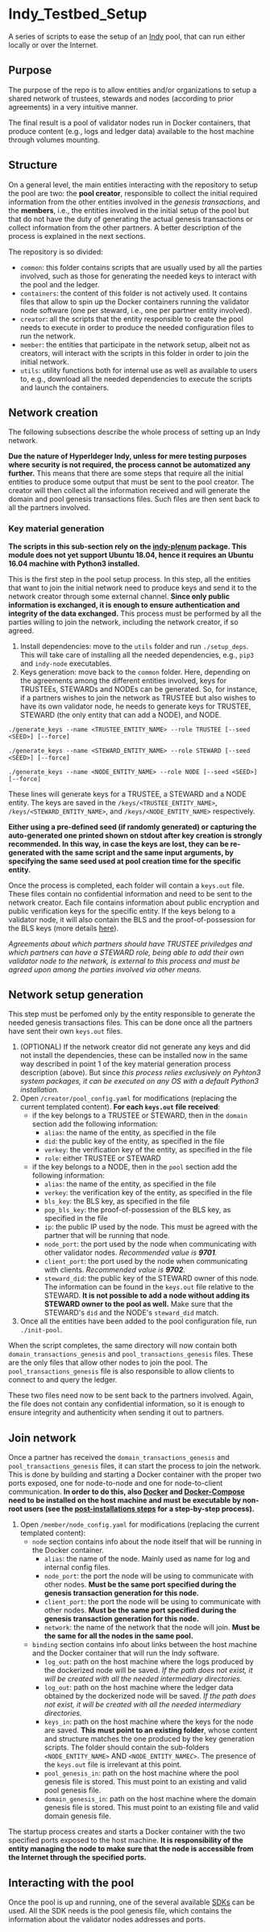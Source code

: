 # Indy_Testbed_Setup

A series of scripts to ease the setup of an [Indy](https://www.hyperledger.org/projects/hyperledger-indy) pool, that can run either locally or over the Internet.

## Purpose

The purpose of the repo is to allow entities and/or organizations to setup a shared network of trustees, stewards and nodes (according to prior agreements) in a very intuitive manner.

The final result is a pool of validator nodes run in Docker containers, that produce content (e.g., logs and ledger data) available to the host machine through volumes mounting.

## Structure

On a general level, the main entities interacting with the repository to setup the pool are two: the **pool creator**, responsible to collect the initial required information from the other entities involved in the _genesis transactions_, and the **members**, i.e., the entities involved in the initial setup of the pool but that do not have the duty of generating the actual genesis transactions or collect information from the other partners. A better description of the process is explained in the next sections.

The repository is so divided:

- `common`: this folder contains scripts that are usually used by all the parties involved, such as those for generating the needed keys to interact with the pool and the ledger.
- `containers`: the content of this folder is not actively used. It contains files that allow to spin up the Docker containers running the validator node software (one per steward, i.e., one per partner entity involved).
- `creator`: all the scripts that the entity responsible to create the pool needs to execute in order to produce the needed configuration files to run the network.
- `member`: the entities that participate in the network setup, albeit not as creators, will interact with the scripts in this folder in order to join the initial network.
- `utils`: utility functions both for internal use as well as available to users to, e.g., download all the needed dependencies to execute the scripts and launch the containers.

## Network creation

The following subsections describe the whole process of setting up an Indy network.

**Due the nature of Hyperldeger Indy, unless for mere testing purposes where security is not required, the process cannot be automatized any further.** This means that there are some steps that require all the initial entities to produce some output that must be sent to the pool creator. The creator will then collect all the information received and will generate the domain and pool genesis transactions files. Such files are then sent back to all the partners involved.

### Key material generation

**The scripts in this sub-section rely on the [indy-plenum](https://github.com/hyperledger/indy-plenum) package. This module does not yet support Ubuntu 18.04, hence it requires an Ubuntu 16.04 machine with Python3 installed.**

This is the first step in the pool setup process. In this step, all the entities that want to join the initial network need to produce keys and send it to the network creator through some external channel. **Since only public information is exchanged, it is enough to ensure authentication and integrity of the data exchanged.** This process must be performed by all the parties willing to join the network, including the network creator, if so agreed.

1. Install dependencies: move to the `utils` folder and run `./setup_deps`. This will take care of installing all the needed dependencies, e.g., `pip3` and `indy-node` executables.
2. Keys generation: move back to the `common` folder. Here, depending on the agreements among the different entities involved, keys for TRUSTEEs, STEWARDs and NODEs can be generated. So, for instance, if a partners wishes to join the network as TRUSTEE but also wishes to have its own validator node, he needs to generate keys for TRUSTEE, STEWARD (the only entity that can add a NODE), and NODE.

`./generate_keys --name <TRUSTEE_ENTITY_NAME> --role TRUSTEE [--seed <SEED>] [--force]`

`./generate_keys --name <STEWARD_ENTITY_NAME> --role STEWARD [--seed <SEED>] [--force]`

`./generate_keys --name <NODE_ENTITY_NAME> --role NODE [--seed <SEED>] [--force]`

These lines will generate keys for a TRUSTEE, a STEWARD and a NODE entity. The keys are saved in the `/keys/<TRUSTEE_ENTITY_NAME>`, `/keys/<STEWARD_ENTITY_NAME>`, and `/keys/<NODE_ENTITY_NAME>` respectively.

**Either using a pre-defined seed (if randomly generated) or capturing the auto-generated one printed shown on stdout after key creation is strongly recommended. In this way, in case the keys are lost, they can be re-generated with the same script and the same input arguments, by specifying the same seed used at pool creation time for the specific entity.**

Once the process is completed, each folder will contain a `keys.out` file. These files contain no confidential information and need to be sent to the network creator. Each file contains information about public encryption and public verification keys for the specific entity. If the keys belong to a validator node, it will also contain the BLS and the proof-of-possession for the BLS keys (more details [here](https://en.wikipedia.org/wiki/Boneh%E2%80%93Lynn%E2%80%93Shacham)).

_Agreements about which partners should have TRUSTEE priviledges and which partners can have a STEWARD role, being able to add their own validator node to the network, is external to this process and must be agreed upon among the parties involved via other means._

## Network setup generation

This step must be perfomed only by the entity responsible to generate the needed genesis transactions files. This can be done once all the partners have sent their own `keys.out` files.

1. (OPTIONAL) If the network creator did not generate any keys and did not install the dependencies, these can be installed now in the same way described in point 1 of the key material generation process description (above). But since _this process relies exclusively on Pyhton3 system packages, it can be executed on any OS with a default Python3 installation._
2. Open `/creator/pool_config.yaml` for modifications (replacing the current templated content). **For each `keys.out` file received**:
    - if the key belongs to a TRUSTEE or STEWARD, then in the `domain` section add the following information:
        - `alias`: the name of the entity, as specified in the file
        - `did`: the public key of the entity, as specified in the file
        - `verkey`: the verification key of the entity, as specified in the file
        - `role`: either TRUSTEE or STEWARD
    - if the key belongs to a NODE, then in the `pool` section add the following information:
        - `alias`: the name of the entity, as specified in the file
        - `verkey`: the verification key of the entity, as specified in the file
        - `bls_key`: the BLS key, as specified in the file
        - `pop_bls_key`: the proof-of-possession of the BLS key, as specified in the file
        - `ip`: the public IP used by the node. This must be agreed with the partner that will be running that node.
        - `node_port`: the port used by the node when communicating with other validator nodes. _Recommended value is **9701**._
        - `client_port`: the port used by the node when communicating with clients. _Recommended value is **9702**._
        - `steward_did`: the public key of the STEWARD owner of this node. The information can be found in the `keys.out` file relative to the STEWARD. **It is not possible to add a node without adding its STEWARD owner to the pool as well.** Make sure that the STEWARD's `did` and the NODE's `steward_did` match.
3. Once all the entities have been added to the pool configuration file, run `./init-pool`.

When the script completes, the same directory will now contain both `domain_transactions_genesis` and `pool_transactions_genesis` files. These are the only files that allow other nodes to join the pool. The `pool_transactions_genesis` file is also responsible to allow clients to connect to and query the ledger.

These two files need now to be sent back to the partners involved. Again, the file does not contain any confidential information, so it is enough to ensure integrity and authenticity when sending it out to partners.

## Join network

Once a partner has received the `domain_transactions_genesis` and `pool_transactions_genesis` files, it can start the process to join the network. This is done by building and starting a Docker container with the proper two ports exposed, one for node-to-node and one for node-to-client communication. **In order to do this, also [Docker](https://docs.docker.com/install/linux/docker-ce/ubuntu/) and [Docker-Compose](https://docs.docker.com/compose/install/) need to be installed on the host machine and must be executable by non-root users (see the [post-installations steps](https://docs.docker.com/install/linux/linux-postinstall/) for a step-by-step process).**

1. Open `/member/node_config.yaml` for modifications (replacing the current templated content):
    - `node` section contains info about the node itself that will be running in the Docker container.
        - `alias`: the name of the node. Mainly used as name for log and internal config files.
        - `node_port`: the port the node will be using to communicate with other nodes. **Must be the same port specified during the genesis transaction generation for this node.**
        - `client_port`: the port the node will be using to communicate with other nodes. **Must be the same port specified during the genesis transaction generation for this node.**
        - `network`: the name of the network that the node will join. **Must be the same for all the nodes in the same pool.**
    - `binding` section contains info about links between the host machine and the Docker container that will run the Indy software.
        - `log_out`: path on the host machine where the logs produced by the dockerized node will be saved. _If the path does not exist, it will be created with all the needed intermediary directories._
        - `log_out`: path on the host machine where the ledger data obtained by the dockerized node will be saved. _If the path does not exist, it will be created with all the needed intermediary directories._
        - `keys_in`: path on the host machine where the keys for the node are saved. **This must point to an existing folder**, whose content and structure matches the one produced by the key generation scripts. The folder should contain the sub-folders `<NODE_ENTITY_NAME>` AND `<NODE_ENTITY_NAME`_`C`_`>`. The presence of the `keys.out` file is irrelevant at this point.
        - `pool_genesis_in`:  path on the host machine where the pool genesis file is 
        stored. This must point to an existing and valid pool genesis file.
        - `domain_genesis_in`:  path on the host machine where the domain genesis file is stored. This must point to an existing file and valid domain genesis file.

The startup process creates and starts a Docker container with the two specified ports exposed to the host machine. **It is responsibility of the entity managing the node to make sure that the node is accessible from the Internet through the specified ports.**

## Interacting with the pool

Once the pool is up and running, one of the several available [SDKs](https://github.com/hyperledger/indy-sdk) can be used. All the SDK needs is the pool genesis file, which contains the information about the validator nodes addresses and ports.